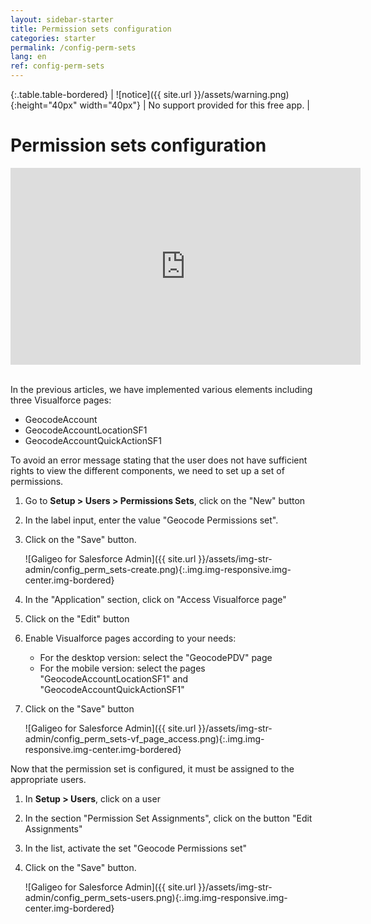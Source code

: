 ```yaml
---
layout: sidebar-starter
title: Permission sets configuration
categories: starter
permalink: /config-perm-sets
lang: en
ref: config-perm-sets
---
```


{:.table.table-bordered}
| ![notice]({{ site.url }}/assets/warning.png){:height="40px" width="40px"}  | No support provided for this free app. |

# Permission sets configuration

<iframe style="display:block;" class="img-center" width="560" height="315" src="https://www.youtube.com/embed/ZzB3Q2XV9xA" frameborder="0" allowfullscreen></iframe>
<br/>

In the previous articles, we have implemented various elements including three Visualforce pages:
- GeocodeAccount
- GeocodeAccountLocationSF1
- GeocodeAccountQuickActionSF1

To avoid an error message stating that the user does not have sufficient rights to view the different components, we need to set up a set of permissions.

1.	Go to **Setup > Users > Permissions Sets**, click on the "New" button
2.	In the label input, enter the value "Geocode Permissions set".
3.	Click on the "Save" button.

	![Galigeo for Salesforce Admin]({{ site.url }}/assets/img-str-admin/config_perm_sets-create.png){:.img.img-responsive.img-center.img-bordered}

4.	In the "Application" section, click on "Access Visualforce page"
5.	Click on the "Edit" button
6.	Enable Visualforce pages according to your needs:
	- For the desktop version: select the "GeocodePDV" page
	- For the mobile version: select the pages "GeocodeAccountLocationSF1" and "GeocodeAccountQuickActionSF1"
7.	Click on the "Save" button

	![Galigeo for Salesforce Admin]({{ site.url }}/assets/img-str-admin/config_perm_sets-vf_page_access.png){:.img.img-responsive.img-center.img-bordered}

Now that the permission set is configured, it must be assigned to the appropriate users.

1.	In **Setup > Users**, click on a user
2.	In the section "Permission Set Assignments", click on the button "Edit Assignments"
3.	In the list, activate the set "Geocode Permissions set"
4.	Click on the "Save" button.

	![Galigeo for Salesforce Admin]({{ site.url }}/assets/img-str-admin/config_perm_sets-users.png){:.img.img-responsive.img-center.img-bordered}